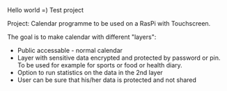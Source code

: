 Hello world =)
Test project

Project:
Calendar programme to be used on a RasPi with Touchscreen.

The goal is to make calendar with different "layers":
- Public accessable - normal calendar
- Layer with sensitive data encrypted and protected by password or pin. To be used for example for sports or food or health diary.
- Option to run statistics on the data in the 2nd layer
- User can be sure that his/her data is protected and not shared
